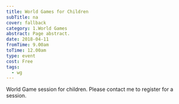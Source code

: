 ```yaml
---
title: World Games for Children
subTitle: na
cover: fallback
category: 1.World Games
abstract: Page abstract.
date: 2018-04-11
fromTime: 9.00am
toTime: 12.00am
type: event
cost: Free
tags:
  - wg
---
```


World Game session for children. Please contact me to register for a session.

